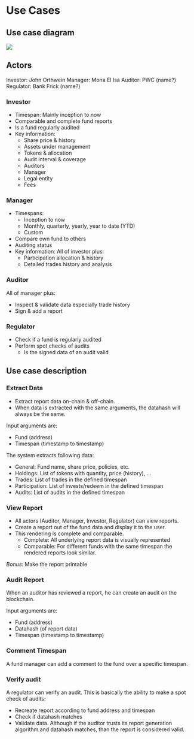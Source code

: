 # Use Cases

## Use case diagram

![](/assets/UseCaseDiagram.svg)

## Actors

Investor: John Orthwein
Manager: Mona El Isa
Auditor: PWC (name?)
Regulator: Bank Frick (name?)


### Investor

* Timespan: Mainly inception to now
* Comparable and complete fund reports
* Is a fund regularly audited
* Key information:
  * Share price & history
  * Assets under management
  * Tokens & allocation
  * Audit interval & coverage
  * Auditors
  * Manager
  * Legal entity
  * Fees

### Manager

* Timespans:
  * Inception to now
  * Monthly, quarterly, yearly, year to date (YTD)
  * Custom
* Compare own fund to others
* Auditing status
* Key information: All of investor plus:
  * Participation allocation & history
  * Detailed trades history and analysis

### Auditor

All of manager plus:

* Inspect & validate data especially trade history
* Sign & add a report

### Regulator

* Check if a fund is regularly audited
* Perform spot checks of audits
  * Is the signed data of an audit valid

## Use case description

### Extract Data

* Extract report data on-chain & off-chain.
* When data is extracted with the same arguments, the datahash will always be the same.

Input arguments are:

* Fund (address)
* Timespan (timestamp to timestamp)

The system extracts following data:

* General: Fund name, share price, policies, etc.
* Holdings: List of tokens with quantity, price (history), ...
* Trades: List of trades in the defined timespan
* Participation: List of invests/redeem in the defined timespan
* Audits: List of audits in the defined timespan

### View Report

* All actors (Auditor, Manager, Investor, Regulator) can view reports.
* Create a report out of the fund data and display it to the user.
* This rendering is complete and comparable.
  * Complete: All underlying report data is visually represented
  * Comparable: For different funds with the same timespan the rendered reports look similar.

_Bonus_: Make the report printable

### Audit Report

When an auditor has reviewed a report, he can create an audit on the blockchain.

Input arguments are:

* Fund (address)
* Datahash (of report data)
* Timespan (timestamp to timestamp)

### Comment Timespan

A fund manager can add a comment to the fund over a specific timespan.

### Verify audit

A regulator can verify an audit.
This is basically the ability to make a spot check of audits:

* Recreate report according to fund address and timespan
* Check if datahash matches
* Validate data. Although if the auditor trusts its report generation algorithm and datahash matches, than the report is considered valid.
